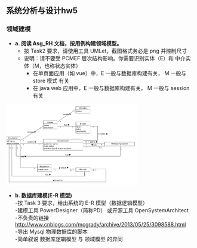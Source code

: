## 系统分析与设计hw5   
### 领域建模  
* **a. 阅读 Asg_RH 文档，按用例构建领域模型。**
  * 按 Task2 要求，请使用工具 UMLet，截图格式务必是 png 并控制尺寸  
  * 说明：请不要受 PCMEF 层次结构影响。你需要识别实体（E）和 中介实体（M，也称状态实体）  
    * 在单页面应用（如 vue）中，E 一般与数据库构建有关， M 一般与 store 模式 有关  
    * 在 java web 应用中，E 一般与数据库构建有关， M 一般与 session 有关  
<img src="https://github.com/YitingKikyo/YitingKikyo.github.io/blob/master/_post/SystemAnalysis/pictures/511.png" width="70%">  

* **b. 数据库建模(E-R 模型)**  
-按 Task 3 要求，给出系统的 E-R 模型（数据逻辑模型）  
-建模工具 PowerDesigner（简称PD） 或开源工具 OpenSystemArchitect  
-不负责的链接 http://www.cnblogs.com/mcgrady/archive/2013/05/25/3098588.html  
-导出 Mysql 物理数据库的脚本  
-简单叙说 数据库逻辑模型 与 领域模型 的异同  
